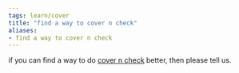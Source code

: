 ```yaml
---
tags: learn/cover 
title: "find a way to cover n check"
aliases:
- find a way to cover n check
---
```


if you can find a way to do [cover n check](coverCheck.md) better, then please tell us.